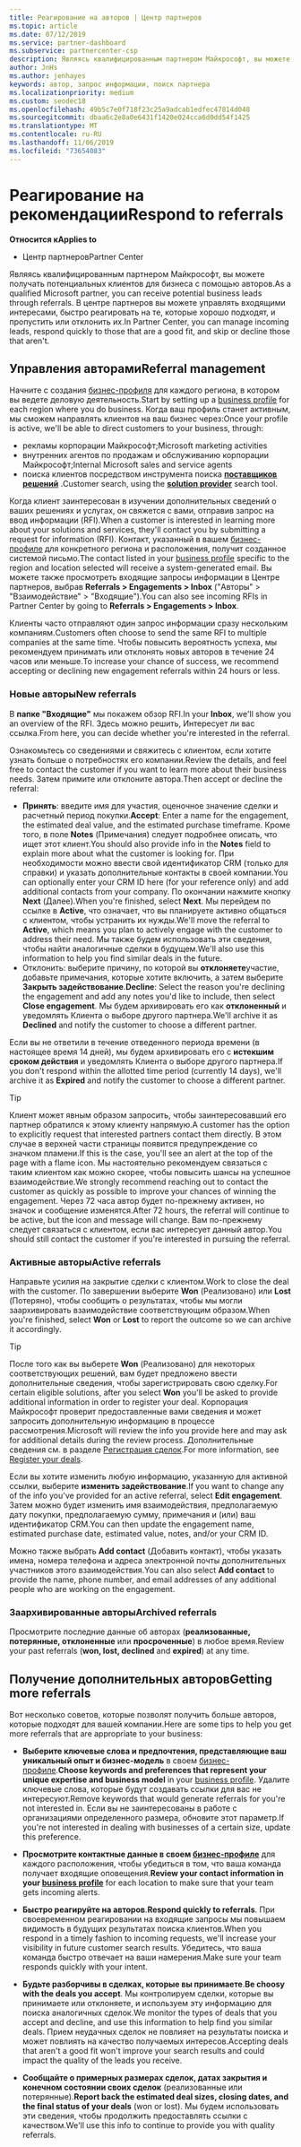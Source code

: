 ```yaml
---
title: Реагирование на авторов | Центр партнеров
ms.topic: article
ms.date: 07/12/2019
ms.service: partner-dashboard
ms.subservice: partnercenter-csp
description: Являясь квалифицированным партнером Майкрософт, вы можете оценивать и обсуждать авторов в Центре партнеров, а также реагировать на них.
author: JnHs
ms.author: jenhayes
keywords: автор, запрос информации, поиск партнера
ms.localizationpriority: medium
ms.custom: seodec18
ms.openlocfilehash: 49b5c7e0f718f23c25a9adcab1edfec47814d048
ms.sourcegitcommit: dbaa6c2e8a0e6431f1420e024cca6d0dd54f1425
ms.translationtype: MT
ms.contentlocale: ru-RU
ms.lasthandoff: 11/06/2019
ms.locfileid: "73654083"
---
```

# <a name="respond-to-referrals"></a><span data-ttu-id="ddd46-104">Реагирование на рекомендации</span><span class="sxs-lookup"><span data-stu-id="ddd46-104">Respond to referrals</span></span>

<span data-ttu-id="ddd46-105">**Относится к**</span><span class="sxs-lookup"><span data-stu-id="ddd46-105">**Applies to**</span></span>

-  <span data-ttu-id="ddd46-106">Центр партнеров</span><span class="sxs-lookup"><span data-stu-id="ddd46-106">Partner Center</span></span>

<span data-ttu-id="ddd46-107">Являясь квалифицированным партнером Майкрософт, вы можете получать потенциальных клиентов для бизнеса с помощью авторов.</span><span class="sxs-lookup"><span data-stu-id="ddd46-107">As a qualified Microsoft partner, you can receive potential business leads through referrals.</span></span> <span data-ttu-id="ddd46-108">В центре партнеров вы можете управлять входящими интересами, быстро реагировать на те, которые хорошо подходят, и пропустить или отклонить их.</span><span class="sxs-lookup"><span data-stu-id="ddd46-108">In Partner Center, you can manage incoming leads, respond quickly to those that are a good fit, and skip or decline those that aren't.</span></span> 

## <a name="referral-management"></a><span data-ttu-id="ddd46-109">Управления авторами</span><span class="sxs-lookup"><span data-stu-id="ddd46-109">Referral management</span></span>

<span data-ttu-id="ddd46-110">Начните с создания [бизнес-профиля](create-a-marketing-profile.md) для каждого региона, в котором вы ведете деловую деятельность.</span><span class="sxs-lookup"><span data-stu-id="ddd46-110">Start by setting up a [business profile](create-a-marketing-profile.md) for each region where you do business.</span></span> <span data-ttu-id="ddd46-111">Когда ваш профиль станет активным, мы сможем направлять клиентов на ваш бизнес через:</span><span class="sxs-lookup"><span data-stu-id="ddd46-111">Once your profile is active, we'll be able to direct customers to your business, through:</span></span>

*  <span data-ttu-id="ddd46-112">рекламы корпорации Майкрософт;</span><span class="sxs-lookup"><span data-stu-id="ddd46-112">Microsoft marketing activities</span></span>
*  <span data-ttu-id="ddd46-113">внутренних агентов по продажам и обслуживанию корпорации Майкрософт;</span><span class="sxs-lookup"><span data-stu-id="ddd46-113">Internal Microsoft sales and service agents</span></span>
*  <span data-ttu-id="ddd46-114">поиска клиентов посредством инструмента поиска **[поставщиков решений](https://www.microsoft.com/solution-providers/home)** .</span><span class="sxs-lookup"><span data-stu-id="ddd46-114">Customer search, using the **[solution provider](https://www.microsoft.com/solution-providers/home)** search tool.</span></span>

<span data-ttu-id="ddd46-115">Когда клиент заинтересован в изучении дополнительных сведений о ваших решениях и услугах, он свяжется с вами, отправив запрос на ввод информации (RFI).</span><span class="sxs-lookup"><span data-stu-id="ddd46-115">When a customer is interested in learning more about your solutions and services, they'll contact you by submitting a request for information (RFI).</span></span> <span data-ttu-id="ddd46-116">Контакт, указанный в вашем [бизнес-профиле](create-a-marketing-profile.md) для конкретного региона и расположения, получит созданное системой письмо.</span><span class="sxs-lookup"><span data-stu-id="ddd46-116">The contact listed in your [business profile](create-a-marketing-profile.md) specific to the region and location selected will receive a system-generated email.</span></span> <span data-ttu-id="ddd46-117">Вы можете также просмотреть входящие запросы информации в Центре партнеров, выбрав **Referrals > Engagements > Inbox** ("Авторы" > "Взаимодействие" > "Входящие").</span><span class="sxs-lookup"><span data-stu-id="ddd46-117">You can also see incoming RFIs in Partner Center by going to **Referrals > Engagements > Inbox**.</span></span>

<span data-ttu-id="ddd46-118">Клиенты часто отправляют один запрос информации сразу нескольким компаниям.</span><span class="sxs-lookup"><span data-stu-id="ddd46-118">Customers often choose to send the same RFI to multiple companies at the same time.</span></span> <span data-ttu-id="ddd46-119">Чтобы повысить вероятность успеха, мы рекомендуем принимать или отклонять новых авторов в течение 24 часов или меньше.</span><span class="sxs-lookup"><span data-stu-id="ddd46-119">To increase your chance of success, we recommend accepting or declining new engagement referrals within 24 hours or less.</span></span>

### <a name="new-referrals"></a><span data-ttu-id="ddd46-120">Новые авторы</span><span class="sxs-lookup"><span data-stu-id="ddd46-120">New referrals</span></span>

<span data-ttu-id="ddd46-121">В **папке "Входящие"** мы покажем обзор RFI.</span><span class="sxs-lookup"><span data-stu-id="ddd46-121">In your **Inbox**, we'll show you an overview of the RFI.</span></span> <span data-ttu-id="ddd46-122">Здесь можно решить, Интересует ли вас ссылка.</span><span class="sxs-lookup"><span data-stu-id="ddd46-122">From here, you can decide whether you're interested in the referral.</span></span>

<span data-ttu-id="ddd46-123">Ознакомьтесь со сведениями и свяжитесь с клиентом, если хотите узнать больше о потребностях его компании.</span><span class="sxs-lookup"><span data-stu-id="ddd46-123">Review the details, and feel free to contact the customer if you want to learn more about their business needs.</span></span> <span data-ttu-id="ddd46-124">Затем примите или отклоните автора.</span><span class="sxs-lookup"><span data-stu-id="ddd46-124">Then accept or decline the referral:</span></span>

*  <span data-ttu-id="ddd46-125">**Принять**: введите имя для участия, оценочное значение сделки и расчетный период покупки.</span><span class="sxs-lookup"><span data-stu-id="ddd46-125">**Accept**: Enter a name for the engagement, the estimated deal value, and the estimated purchase timeframe.</span></span> <span data-ttu-id="ddd46-126">Кроме того, в поле **Notes** (Примечания) следует подробнее описать, что ищет этот клиент.</span><span class="sxs-lookup"><span data-stu-id="ddd46-126">You should also provide info in the **Notes** field to explain more about what the customer is looking for.</span></span> <span data-ttu-id="ddd46-127">При необходимости можно ввести свой идентификатор CRM (только для справки) и указать дополнительные контакты в своей компании.</span><span class="sxs-lookup"><span data-stu-id="ddd46-127">You can optionally enter your CRM ID here (for your reference only) and add additional contacts from your company.</span></span> <span data-ttu-id="ddd46-128">По окончании нажмите кнопку **Next** (Далее).</span><span class="sxs-lookup"><span data-stu-id="ddd46-128">When you're finished, select **Next**.</span></span> <span data-ttu-id="ddd46-129">Мы перейдем по ссылке в **Active**, что означает, что вы планируете активно общаться с клиентом, чтобы устранить их нужды.</span><span class="sxs-lookup"><span data-stu-id="ddd46-129">We'll move the referral to **Active**, which means you plan to actively engage with the customer to address their need.</span></span> <span data-ttu-id="ddd46-130">Мы также будем использовать эти сведения, чтобы найти аналогичные сделки в будущем.</span><span class="sxs-lookup"><span data-stu-id="ddd46-130">We'll also use this information to help you find similar deals in the future.</span></span>
*  <span data-ttu-id="ddd46-131">Отклонить: выберите причину, по которой вы **отклоняете**участие, добавьте примечания, которые хотите включить, а затем выберите **Закрыть задействование**.</span><span class="sxs-lookup"><span data-stu-id="ddd46-131">**Decline**: Select the reason you're declining the engagement and add any notes you'd like to include, then select **Close engagement**.</span></span> <span data-ttu-id="ddd46-132">Мы будем архивировать его как **отклоненный** и уведомлять Клиента о выборе другого партнера.</span><span class="sxs-lookup"><span data-stu-id="ddd46-132">We'll archive it as **Declined** and notify the customer to choose a different partner.</span></span>

<span data-ttu-id="ddd46-133">Если вы не ответили в течение отведенного периода времени (в настоящее время 14 дней), мы будем архивировать его с **истекшим сроком действия** и уведомлять Клиента о выборе другого партнера.</span><span class="sxs-lookup"><span data-stu-id="ddd46-133">If you don't respond within the allotted time period (currently 14 days), we'll archive it as **Expired** and notify the customer to choose a different partner.</span></span>

> [!TIP]
> <span data-ttu-id="ddd46-134">Клиент может явным образом запросить, чтобы заинтересовавший его партнер обратился к этому клиенту напрямую.</span><span class="sxs-lookup"><span data-stu-id="ddd46-134">A customer has the option to explicitly request that interested partners contact them directly.</span></span> <span data-ttu-id="ddd46-135">В этом случае в верхней части страницы появится предупреждение со значком пламени.</span><span class="sxs-lookup"><span data-stu-id="ddd46-135">If this is the case, you'll see an alert at the top of the page with a flame icon.</span></span> <span data-ttu-id="ddd46-136">Мы настоятельно рекомендуем связаться с таким клиентом как можно скорее, чтобы повысить шансы на успешное взаимодействие.</span><span class="sxs-lookup"><span data-stu-id="ddd46-136">We strongly recommend reaching out to contact the customer as quickly as possible to improve your chances of winning the engagement.</span></span> <span data-ttu-id="ddd46-137">Через 72 часа автор будет по-прежнему активен, но значок и сообщение изменятся.</span><span class="sxs-lookup"><span data-stu-id="ddd46-137">After 72 hours, the referral will continue to be active, but the icon and message will change.</span></span> <span data-ttu-id="ddd46-138">Вам по-прежнему следует связаться с клиентом, если вас интересует данный автор.</span><span class="sxs-lookup"><span data-stu-id="ddd46-138">You should still contact the customer if you're interested in pursuing the referral.</span></span>

### <a name="active-referrals"></a><span data-ttu-id="ddd46-139">Активные авторы</span><span class="sxs-lookup"><span data-stu-id="ddd46-139">Active referrals</span></span>

<span data-ttu-id="ddd46-140">Направьте усилия на закрытие сделки с клиентом.</span><span class="sxs-lookup"><span data-stu-id="ddd46-140">Work to close the deal with the customer.</span></span> <span data-ttu-id="ddd46-141">По завершении выберите **Won** (Реализовано) или **Lost** (Потеряно), чтобы сообщить о результатах, чтобы мы могли заархивировать взаимодействие соответствующим образом.</span><span class="sxs-lookup"><span data-stu-id="ddd46-141">When you're finished, select **Won** or **Lost** to report the outcome so we can archive it accordingly.</span></span>

> [!TIP]
> <span data-ttu-id="ddd46-142">После того как вы выберете **Won** (Реализовано) для некоторых соответствующих решений, вам будет предложено ввести дополнительные сведения, чтобы зарегистрировать свою сделку.</span><span class="sxs-lookup"><span data-stu-id="ddd46-142">For certain eligible solutions, after you select **Won** you'll be asked to provide additional information in order to register your deal.</span></span> <span data-ttu-id="ddd46-143">Корпорация Майкрософт проверит предоставленные вами сведения и может запросить дополнительную информацию в процессе рассмотрения.</span><span class="sxs-lookup"><span data-stu-id="ddd46-143">Microsoft will review the info you provide here and may ask for additional details during the review process.</span></span> <span data-ttu-id="ddd46-144">Дополнительные сведения см. в разделе [Регистрация сделок](register-deals.md).</span><span class="sxs-lookup"><span data-stu-id="ddd46-144">For more information, see [Register your deals](register-deals.md).</span></span>

<span data-ttu-id="ddd46-145">Если вы хотите изменить любую информацию, указанную для активной ссылки, выберите **изменить задействование**.</span><span class="sxs-lookup"><span data-stu-id="ddd46-145">If you want to change any of the info you've provided for an active referral, select **Edit engagement**.</span></span> <span data-ttu-id="ddd46-146">Затем можно будет изменить имя взаимодействия, предполагаемую дату покупки, предполагаемую сумму, примечания и (или) ваш идентификатор CRM.</span><span class="sxs-lookup"><span data-stu-id="ddd46-146">You can then update the engagement name, estimated purchase date, estimated value, notes, and/or your CRM ID.</span></span>

<span data-ttu-id="ddd46-147">Можно также выбрать **Add contact** (Добавить контакт), чтобы указать имена, номера телефона и адреса электронной почты дополнительных участников этого взаимодействия.</span><span class="sxs-lookup"><span data-stu-id="ddd46-147">You can also select **Add contact** to provide the name, phone number, and email addresses of any additional people who are working on the engagement.</span></span>


### <a name="archived-referrals"></a><span data-ttu-id="ddd46-148">Заархивированные авторы</span><span class="sxs-lookup"><span data-stu-id="ddd46-148">Archived referrals</span></span>

<span data-ttu-id="ddd46-149">Просмотрите последние данные об авторах (**реализованные, потерянные, отклоненные** или **просроченные**) в любое время.</span><span class="sxs-lookup"><span data-stu-id="ddd46-149">Review your past referrals (**won, lost, declined** and **expired**) at any time.</span></span> 

## <a name="getting-more-referrals"></a><span data-ttu-id="ddd46-150">Получение дополнительных авторов</span><span class="sxs-lookup"><span data-stu-id="ddd46-150">Getting more referrals</span></span>

<span data-ttu-id="ddd46-151">Вот несколько советов, которые позволят получить больше авторов, которые подходят для вашей компании.</span><span class="sxs-lookup"><span data-stu-id="ddd46-151">Here are some tips to help you get more referrals that are appropriate to your business:</span></span>

*  <span data-ttu-id="ddd46-152">**Выберите ключевые слова и предпочтения, представляющие ваш уникальный опыт и бизнес-модель** в своем [бизнес-профиле](create-a-marketing-profile.md).</span><span class="sxs-lookup"><span data-stu-id="ddd46-152">**Choose keywords and preferences that represent your unique expertise and business model** in your [business profile](create-a-marketing-profile.md).</span></span> <span data-ttu-id="ddd46-153">Удалите ключевые слова, которые будут создавать ссылки для вас не интересуют.</span><span class="sxs-lookup"><span data-stu-id="ddd46-153">Remove keywords that would generate referrals for you're not interested in.</span></span> <span data-ttu-id="ddd46-154">Если вы не заинтересованы в работе с организациями определенного размера, обновите этот параметр.</span><span class="sxs-lookup"><span data-stu-id="ddd46-154">If you're not interested in dealing with businesses of a certain size, update this preference.</span></span>

*  <span data-ttu-id="ddd46-155">**Просмотрите контактные данные в своем [бизнес-профиле](create-a-marketing-profile.md)** для каждого расположения, чтобы убедиться в том, что ваша команда получает входящие оповещения.</span><span class="sxs-lookup"><span data-stu-id="ddd46-155">**Review your contact information in your [business profile](create-a-marketing-profile.md)** for each location to make sure that your team gets incoming alerts.</span></span>

*  <span data-ttu-id="ddd46-156">**Быстро реагируйте на авторов**.</span><span class="sxs-lookup"><span data-stu-id="ddd46-156">**Respond quickly to referrals**.</span></span> <span data-ttu-id="ddd46-157">При своевременном реагировании на входящие запросы мы повышаем видимость в будущих результатах поиска клиентов.</span><span class="sxs-lookup"><span data-stu-id="ddd46-157">When you respond in a timely fashion to incoming requests, we'll increase your visibility in future customer search results.</span></span> <span data-ttu-id="ddd46-158">Убедитесь, что ваша команда быстро отвечает на ваши намерения.</span><span class="sxs-lookup"><span data-stu-id="ddd46-158">Make sure your team responds quickly with your intent.</span></span>

*  <span data-ttu-id="ddd46-159">**Будьте разборчивы в сделках, которые вы принимаете**.</span><span class="sxs-lookup"><span data-stu-id="ddd46-159">**Be choosy with the deals you accept**.</span></span> <span data-ttu-id="ddd46-160">Мы контролируем сделки, которые вы принимаете или отклоняете, и используем эту информацию для поиска аналогичных сделок.</span><span class="sxs-lookup"><span data-stu-id="ddd46-160">We monitor the types of deals that you accept and decline, and use this information to help find you similar deals.</span></span> <span data-ttu-id="ddd46-161">Прием неудачных сделок не повлияет на результаты поиска и может повлиять на качество получаемых интересов.</span><span class="sxs-lookup"><span data-stu-id="ddd46-161">Accepting deals that aren't a good fit won't improve your search results and could impact the quality of the leads you receive.</span></span>

*  <span data-ttu-id="ddd46-162">**Сообщайте о примерных размерах сделок, датах закрытия и конечном состоянии своих сделок** (реализованные или потерянные).</span><span class="sxs-lookup"><span data-stu-id="ddd46-162">**Report back the estimated deal sizes, closing dates, and the final status of your deals** (won or lost).</span></span> <span data-ttu-id="ddd46-163">Мы будем использовать эти сведения, чтобы продолжить предоставлять ссылки с качеством.</span><span class="sxs-lookup"><span data-stu-id="ddd46-163">We'll use this info to continue to provide you with quality referrals.</span></span>
